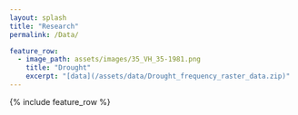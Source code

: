 ```yaml
---      
layout: splash
title: "Research"
permalink: /Data/

feature_row:
  - image_path: assets/images/35_VH_35-1981.png
    title: "Drought"
    excerpt: "[data](/assets/data/Drought_frequency_raster_data.zip)"
---
```

{% include feature_row %}

